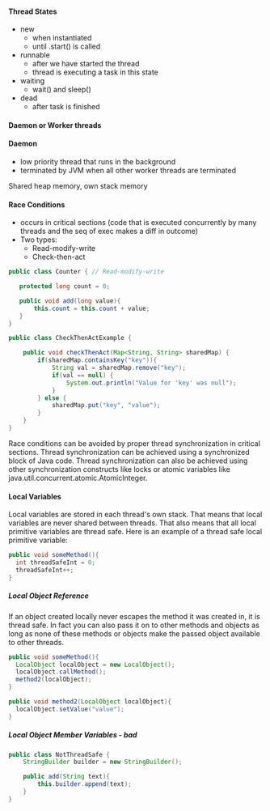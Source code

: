 #### Thread States
 - new
   - when instantiated
   - until .start() is called
 - runnable
   - after we have started the thread
   - thread is executing a task in this state
 - waiting
   - wait() and sleep()
 - dead
   - after task is finished
   
#### Daemon or Worker threads
#### Daemon
 - low priority thread that runs in the background
 - terminated by JVM when all other worker threads are terminated
 
 Shared heap memory, own stack memory
 
#### Race Conditions
 - occurs in critical sections (code that is executed concurrently by many threads and the seq of exec makes a diff in outcome)
 - Two types:
   - Read-modify-write
   - Check-then-act

```java
public class Counter { // Read-modify-write

   protected long count = 0;

   public void add(long value){
       this.count = this.count + value;
   }
}
```
```java
public class CheckThenActExample {

    public void checkThenAct(Map<String, String> sharedMap) {
        if(sharedMap.containsKey("key")){
            String val = sharedMap.remove("key");
            if(val == null) {
                System.out.println("Value for 'key' was null");
            }
        } else {
            sharedMap.put("key", "value");
        }
    }
}
```

Race conditions can be avoided by proper thread synchronization in critical sections. Thread synchronization can be achieved using a synchronized block of Java code. Thread synchronization can also be achieved using other synchronization constructs like locks or atomic variables like java.util.concurrent.atomic.AtomicInteger.
 
#### Local Variables
Local variables are stored in each thread's own stack. That means that local variables are never shared between threads. That also means that all local primitive variables are thread safe. Here is an example of a thread safe local primitive variable:
```java
public void someMethod(){
  int threadSafeInt = 0;
  threadSafeInt++;
}
```

##### Local Object Reference

If an object created locally never escapes the method it was created in, it is thread safe. In fact you can also pass it on to other methods and objects as long as none of these methods or objects make the passed object available to other threads.
```java
public void someMethod(){
  LocalObject localObject = new LocalObject();
  localObject.callMethod();
  method2(localObject);
}

public void method2(LocalObject localObject){
  localObject.setValue("value");
}
```

##### Local Object Member Variables - bad
```java
public class NotThreadSafe {
    StringBuilder builder = new StringBuilder();

    public add(String text){
        this.builder.append(text);
    }
}
```
